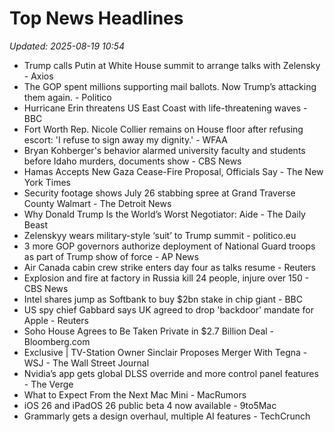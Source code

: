 # Top News Headlines

_Updated: 2025-08-19 10:54_

- Trump calls Putin at White House summit to arrange talks with Zelensky - Axios
- The GOP spent millions supporting mail ballots. Now Trump’s attacking them again. - Politico
- Hurricane Erin threatens US East Coast with life-threatening waves - BBC
- Fort Worth Rep. Nicole Collier remains on House floor after refusing escort: 'I refuse to sign away my dignity.' - WFAA
- Bryan Kohberger's behavior alarmed university faculty and students before Idaho murders, documents show - CBS News
- Hamas Accepts New Gaza Cease-Fire Proposal, Officials Say - The New York Times
- Security footage shows July 26 stabbing spree at Grand Traverse County Walmart - The Detroit News
- Why Donald Trump Is the World’s Worst Negotiator: Aide - The Daily Beast
- Zelenskyy wears military-style ‘suit’ to Trump summit - politico.eu
- 3 more GOP governors authorize deployment of National Guard troops as part of Trump show of force - AP News
- Air Canada cabin crew strike enters day four as talks resume - Reuters
- Explosion and fire at factory in Russia kill 24 people, injure over 150 - CBS News
- Intel shares jump as Softbank to buy $2bn stake in chip giant - BBC
- US spy chief Gabbard says UK agreed to drop 'backdoor' mandate for Apple - Reuters
- Soho House Agrees to Be Taken Private in $2.7 Billion Deal - Bloomberg.com
- Exclusive | TV-Station Owner Sinclair Proposes Merger With Tegna - WSJ - The Wall Street Journal
- Nvidia’s app gets global DLSS override and more control panel features - The Verge
- What to Expect From the Next Mac Mini - MacRumors
- iOS 26 and iPadOS 26 public beta 4 now available - 9to5Mac
- Grammarly gets a design overhaul, multiple AI features - TechCrunch